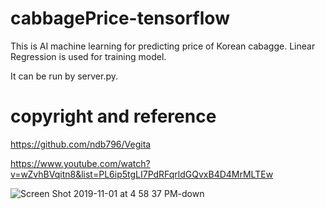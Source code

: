 # cabbagePrice-tensorflow
This is AI machine learning for predicting price of Korean cabagge.
Linear Regression is used for training model.

It can be run by server.py.

# copyright and reference
https://github.com/ndb796/Vegita

https://www.youtube.com/watch?v=wZvhBVqitn8&list=PL6ip5tgLI7PdRFqrldGQvxB4D4MrMLTEw


![Screen Shot 2019-11-01 at 4 58 37 PM-down](https://user-images.githubusercontent.com/40285946/68010836-ff655300-fcc8-11e9-8e3e-62386cab4210.png)
